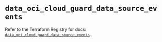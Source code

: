 # `data_oci_cloud_guard_data_source_events`

Refer to the Terraform Registry for docs: [`data_oci_cloud_guard_data_source_events`](https://registry.terraform.io/providers/oracle/oci/7.19.0/docs/data-sources/cloud_guard_data_source_events).
